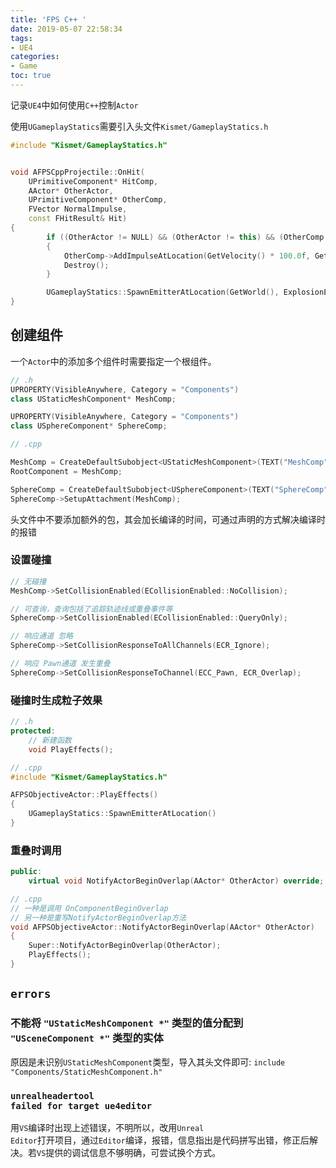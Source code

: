 ```yaml
---
title: 'FPS C++ '
date: 2019-05-07 22:58:34
tags:
- UE4
categories: 
- Game
toc: true
---
```


记录`UE4`中如何使用`C++`控制`Actor`

<!----more ---->

使用<code>UGameplayStatics</code>需要引入头文件<code>Kismet/GameplayStatics.h</code>

<!-----more ---------------->
```c++
#include "Kismet/GameplayStatics.h"


void AFPSCppProjectile::OnHit(
    UPrimitiveComponent* HitComp,
    AActor* OtherActor,
    UPrimitiveComponent* OtherComp,
    FVector NormalImpulse,
    const FHitResult& Hit)
{
        if ((OtherActor != NULL) && (OtherActor != this) && (OtherComp != NULL) && OtherComp->IsSimulatingPhysics())
        {
            OtherComp->AddImpulseAtLocation(GetVelocity() * 100.0f, GetActorLocation());
            Destroy();
        }

        UGameplayStatics::SpawnEmitterAtLocation(GetWorld(), ExplosionEffect, GetActorLocation());
}
```

## 创建组件

一个<code>Actor</code>中的添加多个组件时需要指定一个根组件。

```c++
// .h
UPROPERTY(VisibleAnywhere, Category = "Components")
class UStaticMeshComponent* MeshComp;

UPROPERTY(VisibleAnywhere, Category = "Components")
class USphereComponent* SphereComp;

```

```c++
// .cpp

MeshComp = CreateDefaultSubobject<UStaticMeshComponent>(TEXT("MeshComp"));
RootComponent = MeshComp;

SphereComp = CreateDefaultSubobject<USphereComponent>(TEXT("SphereComp"));
SphereComp->SetupAttachment(MeshComp);
```

头文件中不要添加额外的包，其会加长编译的时间，可通过声明的方式解决编译时的报错

### 设置碰撞

```c++
// 无碰撞
MeshComp->SetCollisionEnabled(ECollisionEnabled::NoCollision); 

// 可查询，查询包括了追踪轨迹线或重叠事件等
SphereComp->SetCollisionEnabled(ECollisionEnabled::QueryOnly);

// 响应通道 忽略
SphereComp->SetCollisionResponseToAllChannels(ECR_Ignore);

// 响应 Pawn通道 发生重叠
SphereComp->SetCollisionResponseToChannel(ECC_Pawn, ECR_Overlap);

```


### 碰撞时生成粒子效果

```c++
// .h 
protected:
    // 新建函数
    void PlayEffects();
```


```c++
// .cpp
#include "Kismet/GameplayStatics.h"

AFPSObjectiveActor::PlayEffects()
{
    UGameplayStatics::SpawnEmitterAtLocation()
}

```

### 重叠时调用

```c++
public:
    virtual void NotifyActorBeginOverlap(AActor* OtherActor) override;

```

```c++
// .cpp
// 一种是调用 OnComponentBeginOverlap
// 另一种是重写NotifyActorBeginOverlap方法
void AFPSObjectiveActor::NotifyActorBeginOverlap(AActor* OtherActor)
{
	Super::NotifyActorBeginOverlap(OtherActor);
	PlayEffects();
}

```

## <code>errors</code>

### 不能将 <code>"UStaticMeshComponent *"</code> 类型的值分配到 <code>"USceneComponent *"</code> 类型的实体

原因是未识别<code>UStaticMeshComponent</code>类型，导入其头文件即可: <code>include "Components/StaticMeshComponent.h"</code>

### <code>unrealheadertool failed for target ue4editor</code>

用<code>VS</code>编译时出现上述错误，不明所以，改用<code>Unreal Editor</code>打开项目，通过<code>Editor</code>编译，报错，信息指出是代码拼写出错，修正后解决。若<code>VS</code>提供的调试信息不够明确，可尝试换个方式。

